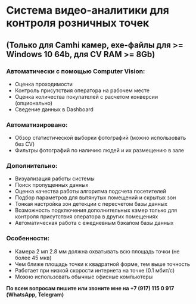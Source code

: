 # Система видео-аналитики для контроля розничных точек  
**(Только для Camhi камер, exe-файлы для >= Windows 10 64b, для CV RAM >= 8Gb)**
---

### Автоматически с помощью Computer Vision:  
- Оценка проходимости
- Контроль присутствия оператора на рабочем месте
- Оценка количества покупателей с расчетом конверсии (опционально)
- Сведение данных в Dashboard

### Автоматизировано:  
- Обзор статистической выборки фотографий (можно использовать без CV)
- Фильтры фотографий по наличию людей и их размещению в зале

### Дополнительно:  
- Визуализация работы системы
- Поиск пропущенных данных
- Оценка качества работы алгоритма подсчета посетителей 
- Подбор параметров для вытянутых помещений и скрытых зон
- Тонкая настройка зон детекции с пересчетом базы данных
- Возможность подключения дополнительных камер только для
контроля присутствия оператора в других помещениях
- Автоматическая работа с ежедневным бэкапом базы данных

### Особенности:  
- Камера 2 мп 2.8 мм должна охватывать всю площадь точки (не более 45 мкв)
- Чем ближе площадь точки к квадратной форме, тем выше точность
- Работает при низкой скорости интернета на точке (0.1 мбит/с)
- Можно использовать обычные офисные компьютеры

**По всем вопросам пишите или звоните мне на +7 (917) 115 0 917 (WhatsApp, Telegram)**
